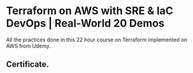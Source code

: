 # Terraform on AWS with SRE & IaC DevOps | Real-World 20 Demos
All the practices done in this 22 hour course on Terraform implemented on AWS from Udemy.

## Certificate.
